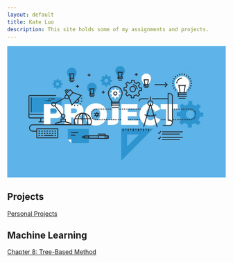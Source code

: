 ```yaml
---
layout: default
title: Kate Luo 
description: This site holds some of my assignments and projects. 
---
```



![ ](project.jpg)
## Projects

[Personal Projects](/code/index.md)


## Machine Learning
[Chapter 8: Tree-Based Method](/Group_Project/readme.md)
